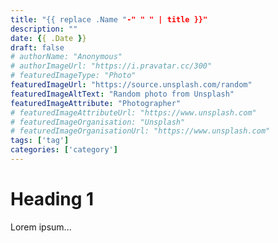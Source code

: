 ```yaml
---
title: "{{ replace .Name "-" " " | title }}"
description: ""
date: {{ .Date }}
draft: false
# authorName: "Anonymous"
# authorImageUrl: "https://i.pravatar.cc/300"
# featuredImageType: "Photo"
featuredImageUrl: "https://source.unsplash.com/random"
featuredImageAltText: "Random photo from Unsplash"
featuredImageAttribute: "Photographer"
# featuredImageAttributeUrl: "https://www.unsplash.com"
# featuredImageOrganisation: "Unsplash"
# featuredImageOrganisationUrl: "https://www.unsplash.com"
tags: ['tag']
categories: ['category']
---
```


# Heading 1

Lorem ipsum...